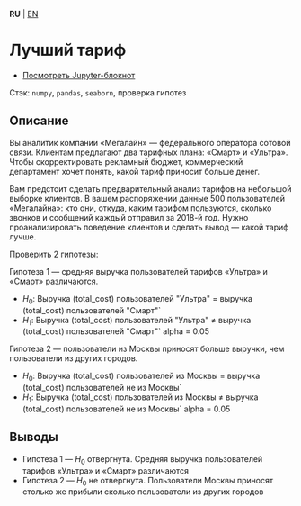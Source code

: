 **RU** | [EN](README.md)

# Лучший тариф

- [Посмотреть Jupyter-блокнот](best_tariff_ru.ipynb)

Стэк: `numpy`, `pandas`, `seaborn`, проверка гипотез

## Описание

Вы аналитик компании «Мегалайн» — федерального оператора сотовой связи. Клиентам предлагают два тарифных плана: «Смарт» и «Ультра». Чтобы скорректировать рекламный бюджет, коммерческий департамент хочет понять, какой тариф приносит больше денег.

Вам предстоит сделать предварительный анализ тарифов на небольшой выборке клиентов. В вашем распоряжении данные 500 пользователей «Мегалайна»: кто они, откуда, каким тарифом пользуются, сколько звонков и сообщений каждый отправил за 2018-й год. Нужно проанализировать поведение клиентов и сделать вывод — какой тариф лучше.

Проверить 2 гипотезы:

Гипотеза 1 — средняя выручка пользователей тарифов «Ультра» и «Смарт» различаются.  
- $H_0$: Выручка (total_cost) пользователей "Ультра" = выручка (total_cost) пользователей "Смарт"`
- $H_1$: Выручка (total_cost) пользователей "Ультра" ≠ выручка (total_cost) пользователей "Смарт"`
alpha = 0.05

Гипотеза 2 — пользователи из Москвы приносят больше выручки, чем пользователи из других городов.
- $H_0$: Выручка (total_cost) пользователей из Москвы = выручка (total_cost) пользователей не из Москвы`
- $H_1$: Выручка (total_cost) пользователей из Москвы ≠ выручка (total_cost) пользователей не из Москвы`
alpha = 0.05

## Выводы

- Гипотеза 1 — $H_0$ отвергнута. Средняя выручка пользователей тарифов «Ультра» и «Смарт» различаются
- Гипотеза 2 — $H_0$ не отвергнута. Пользователи Москвы приносят столько же прибыли сколько пользователи из других городов